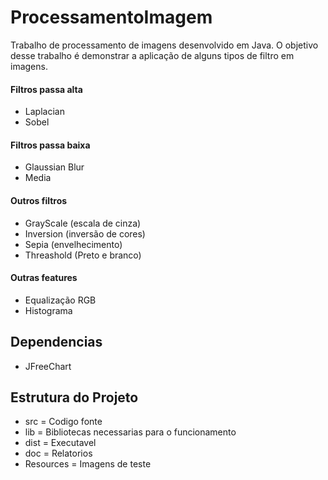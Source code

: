 # ProcessamentoImagem

Trabalho de processamento de imagens desenvolvido em Java.
O objetivo desse trabalho é demonstrar a aplicação de alguns tipos de filtro em imagens.

#### Filtros passa alta

* Laplacian
* Sobel

#### Filtros passa baixa

* Glaussian Blur
* Media

#### Outros filtros

* GrayScale (escala de cinza)
* Inversion (inversão de cores)
* Sepia (envelhecimento)
* Threashold (Preto e branco)

#### Outras features

* Equalização RGB
* Histograma

## Dependencias

* JFreeChart

## Estrutura do Projeto

* src = Codigo fonte
* lib = Bibliotecas necessarias para o funcionamento
* dist = Executavel
* doc = Relatorios
* Resources = Imagens de teste
